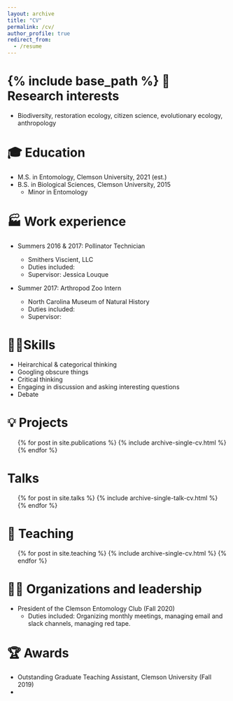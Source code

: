 ```yaml
---
layout: archive
title: "CV"
permalink: /cv/
author_profile: true
redirect_from:
  - /resume
---
```


{% include base_path %}
💭 Research interests
======
* Biodiversity, restoration ecology, citizen science, evolutionary ecology, anthropology

🎓 Education
======
* M.S. in Entomology, Clemson University, 2021 (est.) 
* B.S. in Biological Sciences, Clemson University, 2015
  * Minor in Entomology

🏭 Work experience
======
* Summers 2016 & 2017: Pollinator Technician
  * Smithers Viscient, LLC
  * Duties included: 
  * Supervisor: Jessica Louque
  

* Summer 2017: Arthropod Zoo Intern 
  * North Carolina Museum of Natural History
  * Duties included: 
  * Supervisor: 

🤹‍♀Skills
======
* Heirarchical & categorical thinking
* Googling obscure things
* Critical thinking
* Engaging in discussion and asking interesting questions
* Debate
 
💡 Projects
======
  <ul>{% for post in site.publications %}
    {% include archive-single-cv.html %}
  {% endfor %}</ul>

Talks
======
  <ul>{% for post in site.talks %}
    {% include archive-single-talk-cv.html %}
  {% endfor %}</ul>

🏫 Teaching
======
  <ul>{% for post in site.teaching %}
    {% include archive-single-cv.html %}
  {% endfor %}</ul>

👩‍💼 Organizations and leadership
======
* President of the Clemson Entomology Club (Fall 2020) 
  * Duties included: Organizing monthly meetings, managing email and slack channels, managing red tape.

🏆 Awards
======
* Outstanding Graduate Teaching Assistant, Clemson University (Fall 2019)
* 